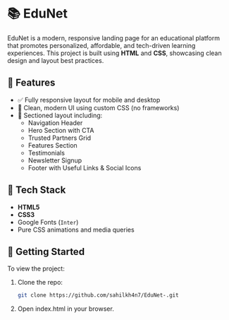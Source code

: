 # 📚 EduNet

EduNet is a modern, responsive landing page for an educational platform that promotes personalized, affordable, and tech-driven learning experiences. This project is built using **HTML** and **CSS**, showcasing clean design and layout best practices.

## 🌟 Features

- ✅ Fully responsive layout for mobile and desktop
- 🎨 Clean, modern UI using custom CSS (no frameworks)
- 🧠 Sectioned layout including:
  - Navigation Header
  - Hero Section with CTA
  - Trusted Partners Grid
  - Features Section
  - Testimonials
  - Newsletter Signup
  - Footer with Useful Links & Social Icons

## 🔧 Tech Stack

- **HTML5**
- **CSS3**
- Google Fonts (`Inter`)
- Pure CSS animations and media queries

## 🚀 Getting Started

To view the project:

1. Clone the repo:
   ```bash
   git clone https://github.com/sahilkh4n7/EduNet-.git
2.  Open index.html in your browser.
